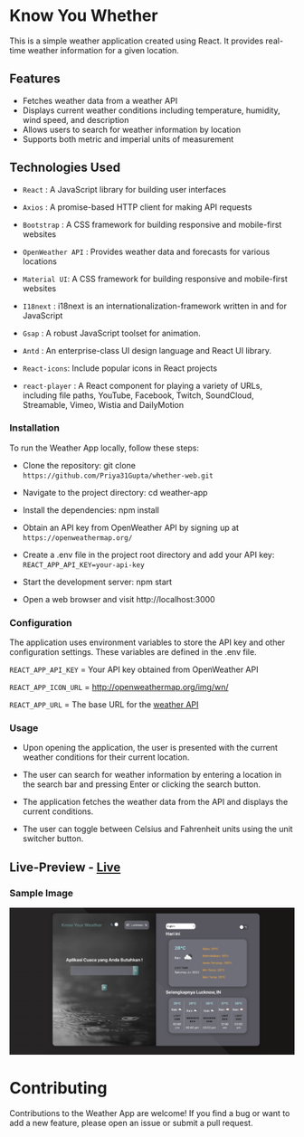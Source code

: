 # Know You Whether

This is a simple weather application created using React. It provides real-time weather information for a given location.

## Features
- Fetches weather data from a weather API
- Displays current weather conditions including temperature, humidity, wind speed, and description
- Allows users to search for weather information by location
- Supports both metric and imperial units of measurement

## Technologies Used
- `React` :  A JavaScript library for building user interfaces

- `Axios` : A promise-based HTTP client for making API requests
- `Bootstrap` : A CSS framework for building responsive and mobile-first websites
 - `OpenWeather API` : Provides weather data and forecasts for various locations
- `Material UI`: A CSS framework for building responsive and mobile-first websites
- `I18next` : 
i18next is an internationalization-framework written in and for JavaScript
- `Gsap` : A robust JavaScript toolset for animation.
- `Antd` : An enterprise-class UI design language and React UI library.
- `React-icons`: Include popular icons in  React projects
- `react-player` : A React component for playing a variety of URLs, including file paths, YouTube, Facebook, Twitch, SoundCloud, Streamable, Vimeo, Wistia and DailyMotion


### Installation

To run the Weather App locally, follow these steps:
- Clone the repository: git clone `https://github.com/Priya31Gupta/whether-web.git`

- Navigate to the project directory: cd weather-app

- Install the dependencies: npm install

- Obtain an API key from OpenWeather API by signing up at `https://openweathermap.org/`

- Create a .env file in the project root directory and add your API key: `REACT_APP_API_KEY=your-api-key`

- Start the development server: npm start

- Open a web browser and visit http://localhost:3000
### Configuration

The application uses environment variables to store the API key and other configuration settings. These variables are defined in the .env file.

`REACT_APP_API_KEY` = Your API key obtained from OpenWeather API

`REACT_APP_ICON_URL` = http://openweathermap.org/img/wn/

`REACT_APP_URL` = The base URL for the [weather API ]( https://api.openweathermap.org/data/2.5)


### Usage

- Upon opening the application, the user is presented with the current weather conditions for their current location.

- The user can search for weather information by entering a location in the search bar and pressing Enter or clicking the search button.

- The application fetches the weather data from the API and displays the current conditions.

- The user can toggle between Celsius and Fahrenheit units using the unit switcher button.

## Live-Preview - [Live](https://whether-web.vercel.app/)

### Sample Image 
![img](./src/assets/sample-image.png)
# Contributing
Contributions to the Weather App are welcome! If you find a bug or want to add a new feature, please open an issue or submit a pull request.
